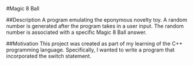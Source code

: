 #Magic 8 Ball

##Description
A program emulating the eponymous novelty toy. A random number is generated after the program takes in a user input. The random number is associated with a specific Magic 8 Ball answer. 

##Motivation
This project was created as part of my learning of the C++ programming language. Specifically, I wanted to write a program that incorporated the switch statement. 
